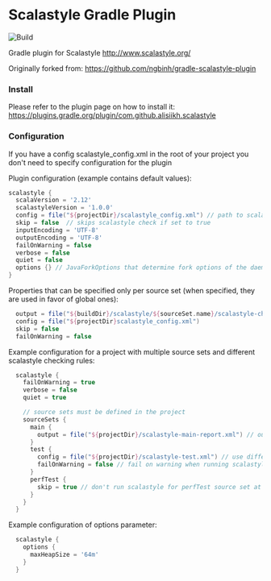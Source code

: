 # Scalastyle Gradle Plugin

![Build](https://travis-ci.org/alisiikh/gradle-scalastyle-plugin.svg?branch=master)

Gradle plugin for Scalastyle http://www.scalastyle.org/

Originally forked from: https://github.com/ngbinh/gradle-scalastyle-plugin

### Install

Please refer to the plugin page on how to install it: https://plugins.gradle.org/plugin/com.github.alisiikh.scalastyle


### Configuration
If you have a config scalastyle_config.xml in the root of your project
you don't need to specify configuration for the plugin

Plugin configuration (example contains default values):

```groovy
scalastyle {
  scalaVersion = '2.12'
  scalastyleVersion = '1.0.0'
  config = file("${projectDir}/scalastyle_config.xml") // path to scalastyle config xml file
  skip = false  // skips scalastyle check if set to true
  inputEncoding = 'UTF-8'
  outputEncoding = 'UTF-8'
  failOnWarning = false
  verbose = false
  quiet = false
  options {} // JavaForkOptions that determine fork options of the daemon worker(s)
}
```

Properties that can be specified only per source set (when specified, they are used in favor of global ones):

```groovy
  output = file("${buildDir}/scalastyle/${sourceSet.name}/scalastyle-check.xml")
  config = file("${projectDir}scalastyle_config.xml")
  skip = false
  failOnWarning = false
```

Example configuration for a project with multiple source sets and different scalastyle checking rules:

```groovy
  scalastyle {
    failOnWarning = true
    verbose = false
    quiet = true

    // source sets must be defined in the project
    sourceSets {
      main {
        output = file("${projectDir}/scalastyle-main-report.xml") // output the main report to a specific location
      }
      test {
        config = file("${projectDir}/scalastyle-test.xml") // use different config for test
        failOnWarning = false // fail on warning when running scalastyle for main source set
      }
      perfTest {
        skip = true // don't run scalastyle for perfTest source set at all
      }
    }
  }
```

Example configuration of options parameter:

```groovy
  scalastyle {
    options {
      maxHeapSize = '64m'
    }
  }
```
